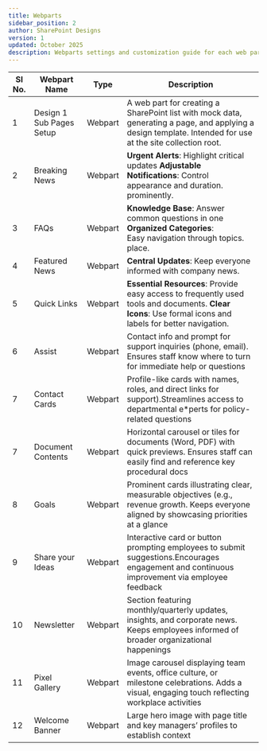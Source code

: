 ```yaml
---
title: Webparts
sidebar_position: 2
author: SharePoint Designs
version: 1
updated: October 2025
description: Webparts settings and customization guide for each web part.
---
```


| Sl No. | Webpart Name             | Type    | Description                                                                                                                                                |
| ------ | ------------------------ | ------- | ---------------------------------------------------------------------------------------------------------------------------------------------------------- |
| 1      | Design 1 Sub Pages Setup | Webpart | A web part for creating a SharePoint list with mock data, generating a page, and applying a design template. Intended for use at the site collection root. |
| 2      | Breaking News            | Webpart | **Urgent Alerts**: Highlight critical updates **Adjustable Notifications**: Control appearance and duration. prominently.                                  |
| 3      | FAQs                     | Webpart | **Knowledge Base**: Answer common questions in one **Organized Categories**: <br />Easy navigation through topics. place.                                  |
| 4      | Featured News            | Webpart | **Central Updates**: Keep everyone informed with company news.                                                                                             |
| 5      | Quick Links              | Webpart | **Essential Resources**: Provide easy access to frequently used tools and documents. **Clear Icons**: Use formal icons and labels for better navigation.   |
| 6      | Assist                   | Webpart | Contact info and prompt for support inquiries (phone, email). Ensures staff know where to turn for immediate help or questions                             |
| 7      | Contact Cards            | Webpart | Profile-like cards with names, roles, and direct links for support).Streamlines access to departmental e\*perts for policy-related questions               |
| 7      | Document Contents        | Webpart | Horizontal carousel or tiles for documents (Word, PDF) with quick previews. Ensures staff can easily find and reference key procedural docs                |
| 8      | Goals                    | Webpart | Prominent cards illustrating clear, measurable objectives (e.g., revenue growth. Keeps everyone aligned by showcasing priorities at a glance               |
| 9      | Share your Ideas         | Webpart | Interactive card or button prompting employees to submit suggestions.Encourages engagement and continuous improvement via employee feedback                |
| 10     | Newsletter               | Webpart | Section featuring monthly/quarterly updates, insights, and corporate news. Keeps employees informed of broader organizational happenings                   |
| 11     | Pixel Gallery            | Webpart | Image carousel displaying team events, office culture, or milestone celebrations. Adds a visual, engaging touch reflecting workplace activities            |
| 12     | Welcome Banner           | Webpart | Large hero image with page title and key managers’ profiles to establish context                                                                           |
